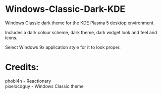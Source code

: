 # Windows-Classic-Dark-KDE
Windows Classic dark theme for the KDE Plasma 5 desktop environment.

Includes a dark colour scheme, dark theme, dark widget look and feel and icons.

Select Windows 9x application style for it to look proper.

# Credits:
phobi4n - Reactionary <br>
pixelocdguy - Windows Classic theme <br>

